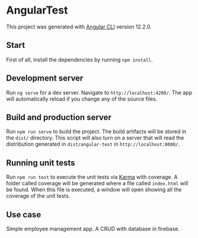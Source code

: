 # AngularTest
This project was generated with [Angular CLI](https://github.com/angular/angular-cli) version 12.2.0.

## Start
First of all, install the dependencies by running `npm install`.

## Development server
Run `ng serve` for a dev server. Navigate to `http://localhost:4200/`. The app will automatically reload if you change any of the source files.

## Build and production server
Run `npm run serve` to build the project. The build artifacts will be stored in the `dist/` directory. 
This script will also turn on a server that will read the distribution generated in `dist/angular-test` in `http://localhost:8080/`.

## Running unit tests
Run `npm run test` to execute the unit tests via [Karma](https://karma-runner.github.io) with coverage. 
A folder called coverage will be generated where a file called `index.html` will be found. When this file is executed, a window will open showing all the coverage of the unit tests.

## Use case
Simple employee management app. A CRUD with database in firebase.

